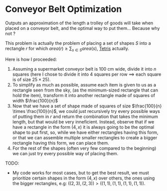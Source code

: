 # Conveyor Belt Optimization
Outputs an approximation of the length a trolley of goods will take when placed on a conveyor belt, and the optimal way to put them... Because why not ? 

This problem is actually the problem of placing a set of shapes $S$ into a rectangle $r$ for which $area(r) \geq \sum_{s \in S}{area(s)}$, [Tetris](https://en.wikipedia.org/wiki/Tetris) actually.

Here is how I proceeded:

1. Assuming a supermarket conveyor belt is $100$ cm wide, divide it into $n$ squares (here I chose to divide it into 4 squares per row $\implies$ each square is of size $25 \times 25$). 
2. To simplify as much as possible, assume each item is given to us as a rectangle seen from the sky, (as the minimum-sized rectangle that can hold the item), transform it into another rectangle made of squares of width $\frac{100}{n}$
3. Now that we have a set of shape made of squares of size $\frac{100}{n} \times \frac{100}{n}$, we could just recursively try every possible ways of putting them in $r$ and return the combination that takes the minimum length, but that would be very inneficient. Instead, observe that if we have a rectangle in the form $(4, x)$ it is always going to be the optimal shape to put first, so, while we have either rectangles having this form, or that we can assemble multiple smaller rectangles to create a bigger rectangle having this form, we can place them. 
4. For the rest of the shapes (often very few compared to the beginning) we can just try every possible way of placing them.

TODO:
- My code works for most cases, but to get the best result, we must prioritize certain shapes in the form $(4, x)$ over others, the ones using the bigger rectangles, e.g: $((2, 3), (2, 3)) > ((1, 1), (1, 1), (1, 1), (1, 1))$. 